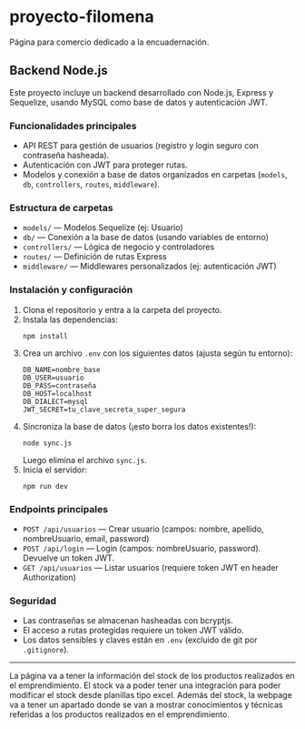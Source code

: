 
# proyecto-filomena
Página para comercio dedicado a la encuadernación.

## Backend Node.js

Este proyecto incluye un backend desarrollado con Node.js, Express y Sequelize, usando MySQL como base de datos y autenticación JWT.

### Funcionalidades principales
- API REST para gestión de usuarios (registro y login seguro con contraseña hasheada).
- Autenticación con JWT para proteger rutas.
- Modelos y conexión a base de datos organizados en carpetas (`models`, `db`, `controllers`, `routes`, `middleware`).

### Estructura de carpetas
- `models/` — Modelos Sequelize (ej: Usuario)
- `db/` — Conexión a la base de datos (usando variables de entorno)
- `controllers/` — Lógica de negocio y controladores
- `routes/` — Definición de rutas Express
- `middleware/` — Middlewares personalizados (ej: autenticación JWT)

### Instalación y configuración
1. Clona el repositorio y entra a la carpeta del proyecto.
2. Instala las dependencias:
	```
	npm install
	```
3. Crea un archivo `.env` con los siguientes datos (ajusta según tu entorno):
	```
	DB_NAME=nombre_base
	DB_USER=usuario
	DB_PASS=contraseña
	DB_HOST=localhost
	DB_DIALECT=mysql
	JWT_SECRET=tu_clave_secreta_super_segura
	```
4. Sincroniza la base de datos (¡esto borra los datos existentes!):
	```
	node sync.js
	```
	Luego elimina el archivo `sync.js`.
5. Inicia el servidor:
	```
	npm run dev
	```

### Endpoints principales
- `POST /api/usuarios` — Crear usuario (campos: nombre, apellido, nombreUsuario, email, password)
- `POST /api/login` — Login (campos: nombreUsuario, password). Devuelve un token JWT.
- `GET /api/usuarios` — Listar usuarios (requiere token JWT en header Authorization)

### Seguridad
- Las contraseñas se almacenan hasheadas con bcryptjs.
- El acceso a rutas protegidas requiere un token JWT válido.
- Los datos sensibles y claves están en `.env` (excluido de git por `.gitignore`).

---

La página va a tener la información del stock de los productos realizados en el emprendimiento. El stock va a poder tener una integración para poder modificar el stock desde planillas tipo excel.
Además del stock, la webpage va a tener un apartado donde se van a mostrar conocimientos y técnicas referidas a los productos realizados en el emprendimiento.
